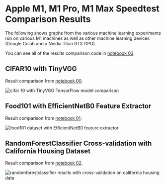 # Apple M1, M1 Pro, M1 Max Speedtest Comparison Results

The following shows graphs from the various machine learning experiments run on various M1 machines as well as other machine learning devices (Google Colab and a Nvidia Titan RTX GPU).

You can see all of the results comparison code in [notebook 03](https://github.com/mrdbourke/m1-machine-learning-test/blob/main/03_results_comparison.ipynb).

## CIFAR10 with TinyVGG

Result comparison from [notebook 00](https://github.com/mrdbourke/m1-machine-learning-test/blob/main/00_cifar10_tinyvgg_benchmark.ipynb). 

![cifar 10 with TinyVGG TensorFlow model comparison]("../images/results-cifar10-with-tinyvgg.jpeg")

## Food101 with EfficientNetB0 Feature Extractor

Result comparison from [notebook 01](https://github.com/mrdbourke/m1-machine-learning-test/blob/main/01_food101_effnet_benchmark.ipynb). 

![food101 dataset with EfficientNetB0 feature extractor]("../images/results-food101-with-effnetb0-feature-extractor.png")

## RandomForestClassifier Cross-validation with California Housing Dataset

Result comparison from [notebook 02](https://github.com/mrdbourke/m1-machine-learning-test/blob/main/02_random_forest_benchmark.ipynb). 

![randomforestclassifier results with cross-validation on california housing data]("../images/results-random-forest-classifier-with-cross-validation.png")


